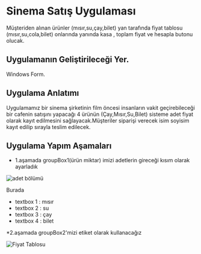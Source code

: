 # Sinema Satış Uygulaması
Müşteriden alınan ürünler (mısır,su,çay,bilet) yan tarafında fiyat tablosu (mısır,su,cola,bilet)
onlarında yanında kasa , toplam fiyat ve hesapla butonu olucak.
## Uygulamanın Geliştirileceği Yer.
Windows Form.
## Uygulama Anlatımı
Uygulamamız bir sinema şirketinin film öncesi insanların vakit geçirebileceği bir cafenin satışını yapacağı 4 ürünün (Çay,Mısır,Su,Bilet) sisteme adet fiyat olarak kayıt edilmesini sağlayacak.Müşteriler siparişi verecek isim soyisim kayıt edilip sırayla teslim edilecek.

## Uygulama Yapım Aşamaları
* 1.aşamada groupBox1(ürün miktar) imizi adetlerin gireceği kısım olarak ayarladık

![adet bölümü](https://github.com/Ahmet-Midilli/SinemaSatisUygulama/assets/104301620/656fbf23-4ee9-4d48-a4a5-648c0a52a37e)

Burada

* textbox 1 : mısır
* textbox 2 : su
* textbox 3 : çay
* textbox 4 : bilet

*2.aşamada groupBox2'mizi etiket olarak kullanacağız 

![Fiyat Tablosu](https://github.com/Ahmet-Midilli/SinemaSatisUygulama/assets/104301620/b3286db7-3671-402b-9ff4-3ed525bb0b86)

